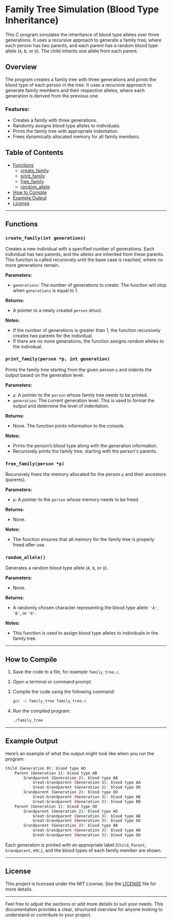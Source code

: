 # Family Tree Simulation (Blood Type Inheritance)

This C program simulates the inheritance of blood type alleles over three generations. It uses a recursive approach to generate a family tree, where each person has two parents, and each parent has a random blood type allele (`A`, `B`, or `O`). The child inherits one allele from each parent.

## Overview

The program creates a family tree with three generations and prints the blood type of each person in the tree. It uses a recursive approach to generate family members and their respective alleles, where each generation is derived from the previous one.

### Features:
- Creates a family with three generations.
- Randomly assigns blood type alleles to individuals.
- Prints the family tree with appropriate indentation.
- Frees dynamically allocated memory for all family members.

## Table of Contents

- [Functions](#functions)
  - [create_family](#create_family)
  - [print_family](#print_family)
  - [free_family](#free_family)
  - [random_allele](#random_allele)
- [How to Compile](#how-to-compile)
- [Example Output](#example-output)
- [License](#license)

---

## Functions

### `create_family(int generations)`

Creates a new individual with a specified number of generations. Each individual has two parents, and the alleles are inherited from these parents. This function is called recursively until the base case is reached, where no more generations remain.

**Parameters:**
- `generations`: The number of generations to create. The function will stop when `generations` is equal to 1.

**Returns:**
- A pointer to a newly created `person` struct.

**Notes:**
- If the number of generations is greater than 1, the function recursively creates two parents for the individual.
- If there are no more generations, the function assigns random alleles to the individual.

### `print_family(person *p, int generation)`

Prints the family tree starting from the given person `p` and indents the output based on the generation level.

**Parameters:**
- `p`: A pointer to the `person` whose family tree needs to be printed.
- `generation`: The current generation level. This is used to format the output and determine the level of indentation.

**Returns:**
- None. The function prints information to the console.

**Notes:**
- Prints the person’s blood type along with the generation information.
- Recursively prints the family tree, starting with the person's parents.

### `free_family(person *p)`

Recursively frees the memory allocated for the person `p` and their ancestors (parents).

**Parameters:**
- `p`: A pointer to the `person` whose memory needs to be freed.

**Returns:**
- None.

**Notes:**
- The function ensures that all memory for the family tree is properly freed after use.

### `random_allele()`

Generates a random blood type allele (`A`, `B`, or `O`).

**Parameters:**
- None.

**Returns:**
- A randomly chosen character representing the blood type allele: `'A'`, `'B'`, or `'O'`.

**Notes:**
- This function is used to assign blood type alleles to individuals in the family tree.

---

## How to Compile

1. Save the code to a file, for example `family_tree.c`.
2. Open a terminal or command prompt.
3. Compile the code using the following command:

   ```bash
   gcc -o family_tree family_tree.c
   ```

4. Run the compiled program:

   ```bash
   ./family_tree
   ```

---

## Example Output

Here’s an example of what the output might look like when you run the program:

```bash
Child (Generation 0): blood type AO
    Parent (Generation 1): blood type AB
        Grandparent (Generation 2): blood type AB
            Great-Grandparent (Generation 3): blood type AA
            Great-Grandparent (Generation 3): blood type OO
        Grandparent (Generation 2): blood type OO
            Great-Grandparent (Generation 3): blood type AB
            Great-Grandparent (Generation 3): blood type BB
    Parent (Generation 1): blood type OO
        Grandparent (Generation 2): blood type AO
            Great-Grandparent (Generation 3): blood type AB
            Great-Grandparent (Generation 3): blood type OO
        Grandparent (Generation 2): blood type AB
            Great-Grandparent (Generation 3): blood type AB
            Great-Grandparent (Generation 3): blood type OO
```

Each generation is printed with an appropriate label (`Child`, `Parent`, `Grandparent`, etc.), and the blood types of each family member are shown.

---

## License

This project is licensed under the MIT License. See the [LICENSE](LICENSE) file for more details.

---

Feel free to adjust the sections or add more details to suit your needs. This documentation provides a clear, structured overview for anyone looking to understand or contribute to your project.
